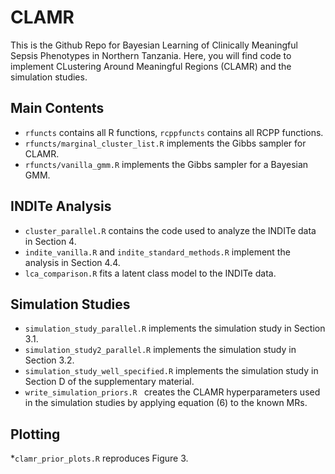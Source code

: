 # CLAMR
This is the Github Repo for Bayesian Learning of Clinically Meaningful Sepsis Phenotypes in Northern Tanzania. Here, you will find code to implement CLustering Around Meaningful Regions (CLAMR) and the simulation studies.

## Main Contents
* ```rfuncts``` contains all R functions, ```rcppfuncts``` contains all RCPP functions.
* ```rfuncts/marginal_cluster_list.R``` implements the Gibbs sampler for CLAMR.
* ```rfuncts/vanilla_gmm.R``` implements the Gibbs sampler for a Bayesian GMM.

## INDITe Analysis
* ```cluster_parallel.R``` contains the code used to analyze the INDITe data in Section 4.
* ```indite_vanilla.R``` and ```indite_standard_methods.R``` implement the analysis in Section 4.4.
* ```lca_comparison.R``` fits a latent class model to the INDITe data.

## Simulation Studies
* ```simulation_study_parallel.R``` implements the simulation study in Section 3.1.
* ```simulation_study2_parallel.R``` implements the simulation study in Section 3.2.
* ```simulation_study_well_specified.R``` implements the simulation study in Section D of the supplementary material.
* ```write_simulation_priors.R ``` creates the CLAMR hyperparameters used in the simulation studies by applying equation (6) to the known MRs.

## Plotting
*```clamr_prior_plots.R``` reproduces Figure 3.